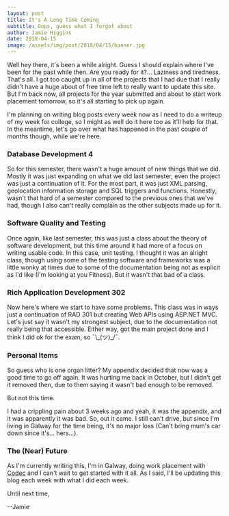 ```yaml
---
layout: post
title: It's A Long Time Coming
subtitle: Oops, guess what I forgot about
author: Jamie Higgins
date: 2018-04-15
image: /assets/img/post/2018/04/15/banner.jpg
---
```


Well hey there, it's been a while alright. Guess I should explain where I've been for the past while then. Are you ready for it?... Laziness and tiredness. That's all. I got too caught up in all of the projects that I had due that I really didn't have a huge about of free time left to really want to update this site. But I'm back now, all projects for the year submitted and about to start work placement tomorrow, so it's all starting to pick up again.

I'm planning on writing blog posts every week now as I need to do a writeup of my week for college, so I might as well do it here too as it'll help for that. In the meantime, let's go over what has happened in the past couple of months though, while we're here.

### Database Development 4

So for this semester, there wasn't a huge amount of new things that we did. Mostly it was just expanding on what we did last semester, even the project was just a continuation of it. For the most part, it was just XML parsing, geolocation information storage and SQL triggers and functions. Honestly, wasn't that hard of a semester compared to the previous ones that we've had, though I also can't really complain as the other subjects made up for it.

### Software Quality and Testing

Once again, like last semester, this was just a class about the theory of software development, but this time around it had more of a focus on writing usable code. In this case, unit testing. I thought it was an alright class, though using some of the testing software and frameworks was a little wonky at times due to some of the documentation being not as explicit as I'd like (I'm looking at you Fitness). But it wasn't that bad of a class.

### Rich Application Development 302

Now here's where we start to have some problems. This class was in ways just a continuation of RAD 301 but creating Web APIs using ASP.NET MVC. Let's just say it wasn't my strongest subject, due to the documentation not really being that accessible. Either way, got the main project done and I think I did ok for the exam, so ¯\\\_(ツ)_/¯.

### Personal Items

So guess who is one organ litter? My appendix decided that now was a good time to go off again. It was hurting me back in October, but I didn't get it removed then, due to them saying it wasn't bad enough to be removed.

But not this time.

I had a crippling pain about 3 weeks ago and yeah, it was the appendix, and it was apparently it was bad. So, out it came. I still can't drive, but since I'm living in Galway for the time being, it's no major loss (Can't bring mum's car down since it's... hers...).

### The (Near) Future

As I'm currently writing this, I'm in Galway, doing work placement with [Codec](http://www.codec.ie/) and I can't wait to get started with it all. As I said, I'll be updating this blog each week with what I did each week.

Until next time,

--Jamie